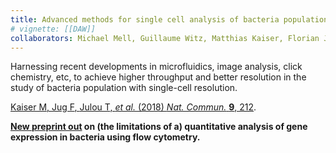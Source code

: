 ```yaml
---
title: Advanced methods for single cell analysis of bacteria populations
# vignette: [[DAW]]
collaborators: Michael Mell, Guillaume Witz, Matthias Kaiser, Florian Jug, Erik van Nimwegen
---
```


Harnessing recent developments in microfluidics, image analysis, click chemistry, etc, to achieve higher throughput and better resolution in the study of bacteria population with single-cell resolution.

[<span class="co-first">Kaiser M</span>, <span class="co-first">Jug F</span>, <span class="co-first">Julou T</span>, *et al.* (2018) *Nat. Commun.* **9**, 212](https://doi.org/10.1038/s41467-017-02505-0).

**[New preprint out](https://doi.org/10.1101/793976) on (the limitations of a) quantitative analysis of gene expression in bacteria using flow cytometry.**